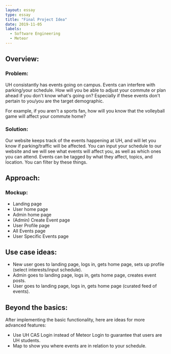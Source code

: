 ```yaml
---
layout: essay
type: essay
title: "Final Project Idea"
date: 2019-11-05
labels:
  - Software Engineering
  - Meteor
---
```


Overview:
---

### Problem:
  UH consistantly has events going on campus. Events can interfere with parking/your schedule. How will you be able to adjust your commute or plan ahead if you don't know what's going on? Especially if these events don't pertain to you/you are the target demographic. 
  
  For example, if you aren't a sports fan, how will you know that the volleyball game will affect your commute home?  

### Solution:
  Our website keeps track of the events happening at UH, and will let you know if parking/traffic will be affected. You can input your schedule to our website and we will see what events will affect you, as well as which ones you can attend. Events can be tagged by what they affect, topics, and location. You can filter by these things.
  
 
 Approach:
 ---
 
 ### Mockup: 
 
* Landing page
* User home page
* Admin home page
* (Admin) Create Event page
* User Profile page
* All Events page 
* User Specific Events page

Use case ideas:
---

* New user goes to landing page, logs in, gets home page, sets up profile (select interests/input schedule). 
* Admin goes to landing page, logs in, gets home page, creates event posts.
* User goes to landing page, logs in, gets home page (curated feed of events). 


Beyond the basics:
---
After implementing the basic functionality, here are ideas for more advanced features:

* Use UH CAS Login instead of Meteor Login to guarantee that users are UH students.
* Map to show you where events are in relation to your schedule. 

